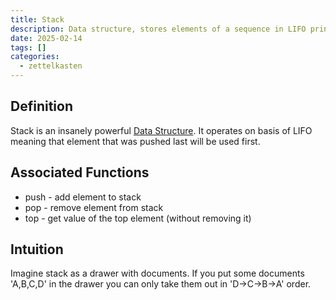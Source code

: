 ```yaml
---
title: Stack
description: Data structure, stores elements of a sequence in LIFO principle.
date: 2025-02-14
tags: []
categories:
  - zettelkasten
---
```


## Definition

Stack is an insanely powerful [Data Structure](Data%20Structure). It operates on
basis of LIFO meaning that element that was pushed last will be used first.

## Associated Functions

- push - add element to stack
- pop - remove element from stack
- top - get value of the top element (without removing it)

## Intuition

Imagine stack as a drawer with documents. If you put some documents 'A,B,C,D' in
the drawer you can only take them out in 'D->C->B->A' order.
